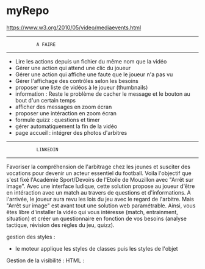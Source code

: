 # myRepo
https://www.w3.org/2010/05/video/mediaevents.html


**************************************
               A FAIRE
**************************************

- Lire les actions depuis un fichier du même nom que la vidéo
- Gérer une action qui attend une clic du joueur
- Gérer une action qui affiche une faute que le joueur n'a pas vu
- Gérer l'affichage des contrôles selon les besoins
- proposer une liste de vidéos à le joueur (thumbnails)
- information : Reste le problème de cacher le message et le bouton au bout d'un certain temps
- afficher des messages en zoom écran
- proposer une intéraction en zoom écran
- formule quizz : questions et timer
- gérer automatiquement la fin de la vidéo
- page accueil : intégrer des photos d'arbitres

**************************************
               LINKEDIN
**************************************
Favoriser la compréhension de l'arbitrage chez les jeunes et susciter des vocations pour devenir un acteur essentiel du football. Voila l'objectif que s'est fixé l'Académie Sport/Devoirs de l'Etoile de Mouzillon avec "Arrêt sur image". Avec une interface ludique, cette solution propose au joueur d'être en intéraction avec un match au travers de questions et d'informations. A l'arrivée, le joueur aura revu les lois du jeu avec le regard de l'arbitre.
Mais "Arrêt sur image" est avant tout une solution web paramétrable. Ainsi, vous êtes libre d'installer la vidéo qui vous intéresse (match, entrainment, situation) et créer un questionnaire en fonction de vos besoins (analyse tactique, révision des règles du jeu, quizz).



gestion des styles :
- le moteur applique les styles de classes puis les styles de l'objet

Gestion de la visibilité :
HTML : <div id="badge" class="coinHD" style="visibility:hidden;">
JS : 
    document.getElementById("badge").style.visibility = "visible";
ou
	myBadge = document.getElementById('badge');
	myBadge.visibility = "hidden";

visibility garde l'espace de l'objet sur la page. Equivaud à un opacity=0%
alors que "display: none;" enlève la réservation d'espace

Gestion de la valeur d'un Label :
document.getElementById("LR1").innerHTML = "une main";

Gestion des vidéos
- Il faut d'abord "rembobiner" la vidéo pour obtenir sa longueur


Gestion des actions
- la vidéo s'encadre en vert dès qu'il y a une action en cours
- on possède un catalogue d'actions



**************************************
               LES SONS
**************************************
MP3 : 
<object type="audio/mpeg" data="sons/foule.mp3" width="200" height="20">
<param name="src" value="sons/foule.mp3">
<param name="autoplay" value="false">
<param name="autoStart" value="0">
alt : <a href="sons/foule.mp3">foule.mp3</a>
</object>

WAV : 
<object type="audio/x-wav" data="sons/applaudissements.wav" width="200" height="20">
<param name="src" value="sons/applaudissements.wav">
<param name="autoplay" value="false">
<param name="autoStart" value="0">
alt : <a href="sons/applaudissements.wav">applaudissements.wav</a>
</object>

pour jouer un son sur un click sur un bouton il est possible de réaliser ton lien de la manière suivante  :
Code: [Sélectionner]
<input type="button" value="Lire" onclick="play('http://tonURL/tonfichier.mp3')">
<input type="button" value="Arrêt" onclick="stop()">
ou bien sur un lien simple :
Code: [Sélectionner]
<a href="tonfichier.mp3">Musique</a>
ou encore pour quicktime :
Code: [Sélectionner]
<embed src="tonfichier.mp3" autostart=false loop=false>
au survol d'un texte :
Code: [Sélectionner]
<a href="#" onMouseOver="PlaySound('tonfichier.mp3')">lecture du son au survol</A>
Voilà bon travail maintenant....

**************************************
             VIDEOJS
**************************************

Générer un plug-in : https://docs.videojs.com/docs/guides/plugins.html

Déclaration dans <HEAD> :
    // videojs
  <script type="text/javascript" src="./video.js/dist/video.min.js"/></script>
  <link href="./video.js/dist/video-js.css" rel="stylesheet" type="text/css">

  // plugin video-brand
  <script type="text/javascript" src="./videojs-brand/dist/videojs-brand.min.js"/>
    videojs.registerPlugin('brand', videojs-brand);
  </script>
  <link href="./videojs-brand/dist/videojs-brand.css" rel="stylesheet" type="text/css">

Appel au plugin :   

 videojs('video', { options ou plugins});

ex : passer un plugin "brand"
    videojs('video', {
        plugins: {
            brand: {
                image: myURL + '/images/fanions/Bauge.png',
                title: "Logo Title",
                destination: "http://www.google.com",
                destinationTarget: "_top"
            }
        }
        }
    );

ex : passer un plug et des options
	videojs('video', {
			source: "videos/" + video[0].fichier,
			controls: true,
			preload:  'none',
			poster: video[0].poster,
			plugins: {
				brand: {
					image: myURL + '/images/ballonmini.png',
					title: "Logo Title",
					destination: "http://www.google.com",
					destinationTarget: "_top"
				}
			}
		  }, 
		);

Si on veut passer ces options pour toutes les vidéos, on les passe dasn HTML

Méthode 1 : 
<video id="video" class="" 
    data-setup='{"controls": true,
    "autoplay": false,
    "preload": "none"}'>
    <p class="vjs-no-js">Votre navigateur ne supporte pas la gestion des vidéos</p>
</video>

Méthode 2 : 
<video id="video" class="videoNonEncadre" controls="" preload="none" poster="https://media.w3.org/2010/05/sintel/poster.png">
    <source id="mp4" src="videos/MAH00063.MP4" type="video/mp4">
    <p>Votre navigateur ne supporte pas la gestion des vidéos</p>
</video>

OPTIONS : https://docs.videojs.com/docs/guides/options.html 

- The actual default component structure of the Video.js player looks something like this:

Player
    PosterImage
    TextTrackDisplay
    LoadingSpinner
    BigPlayButton
    ControlBar
        PlayToggle
        VolumeMenuButton
        CurrentTimeDisplay (Hidden by default)
        TimeDivider (Hidden by default)
        DurationDisplay (Hidden by default)
        ProgressControl
            SeekBar
              LoadProgressBar
              MouseTimeDisplay
              PlayProgressBar
        LiveDisplay (Hidden by default)
        RemainingTimeDisplay
        CustomControlsSpacer (No UI)
        ChaptersButton (Hidden by default)
        SubtitlesButton (Hidden by default)
        CaptionsButton (Hidden by default)
        FullscreenToggle
    ErrorDisplay
    TextTrackSettings

<video id="myVideo" class="videojs"
          data-setup='{"controls": true,
          "autoplay": false,
          "preload": "none"
          "loop": false,
          "fluid": true,
          "poster": "https://media.w3.org/2010/05/sintel/poster.png",
          "sources": [{
            src: "../videos/EM_Herbiers.mp4",
            type: "video/mp4"}]
          }'>
          <source src="videos/EMouz.mp4" type='video/mp4'>
            <p class="vjs-no-js">Votre navigateur ne supporte pas la gestion des vidéos</p>
          </video>

*************************************************


Spinners : https://github.com/videojs/video.js/issues/2507
